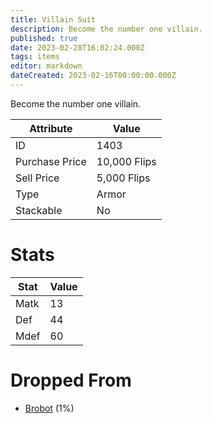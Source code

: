 ```yaml
---
title: Villain Suit
description: Become the number one villain.
published: true
date: 2023-02-28T16:02:24.000Z
tags: items
editor: markdown
dateCreated: 2023-02-16T00:00:00.000Z
---
```


Become the number one villain.

|Attribute|Value|
|-|-|
|ID|1403|
|Purchase Price|10,000 Flips|
|Sell Price|5,000 Flips|
|Type|Armor|
|Stackable|No|

# Stats
|Stat|Value|
|-|-|
|Matk|13|
|Def|44|
|Mdef|60|

# Dropped From
 * [Brobot](/monsters/brobot) (1%)
